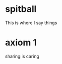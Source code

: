 # spitball
This is where I say things

# axiom 1
sharing is caring

<!---
Icarus began to channel. He held his hands aloft, and a fireball appeared between them. 
What he faced was too terrible for the kind of fireball that a pedistrian mage might channel, so he breathed deeply and steadied his nerve.
The monster skittered closer. 
Icarus could not yet see it beyond the light of his fire, but he could hear it. 
A million, no, a billion chitinous limbs dug into the dusted rock at the floor of the cave. 
The monster could sense his mana; the beast hungered for it.
The sun that Icarus held over his head continued to grow. 
He felt the force of his creation struggle to break free from where he constrained it; the sun pushed his hands apart, longing to escape.
Several spans in front of him, a horrific head appeared from the dark. 
Mandibles moved by instinct alone, longing to rip him to pieces. 
Antenna waved through the air, picking up the flow of energy towards the light that Icarus created.
Icarus doubted. 
He feared that what he held could not possibly overcome what was before him. 
The monster tasted his fear on the air, and rushed forward, assured of its victory.
In desperation, the boy poured all of his soul into his fire.
Icarus felt the energy between his hands change form. 
At the heart of the sun, reality warped. 
The boy's hands were drawn towards the sun, as though they both had suddenly warped into opposite magnetic poles.
The beast was given pause. 
Its antenna had never sensed the all-consuming flows that Icarus had inadvertently created in his panic.
--->
